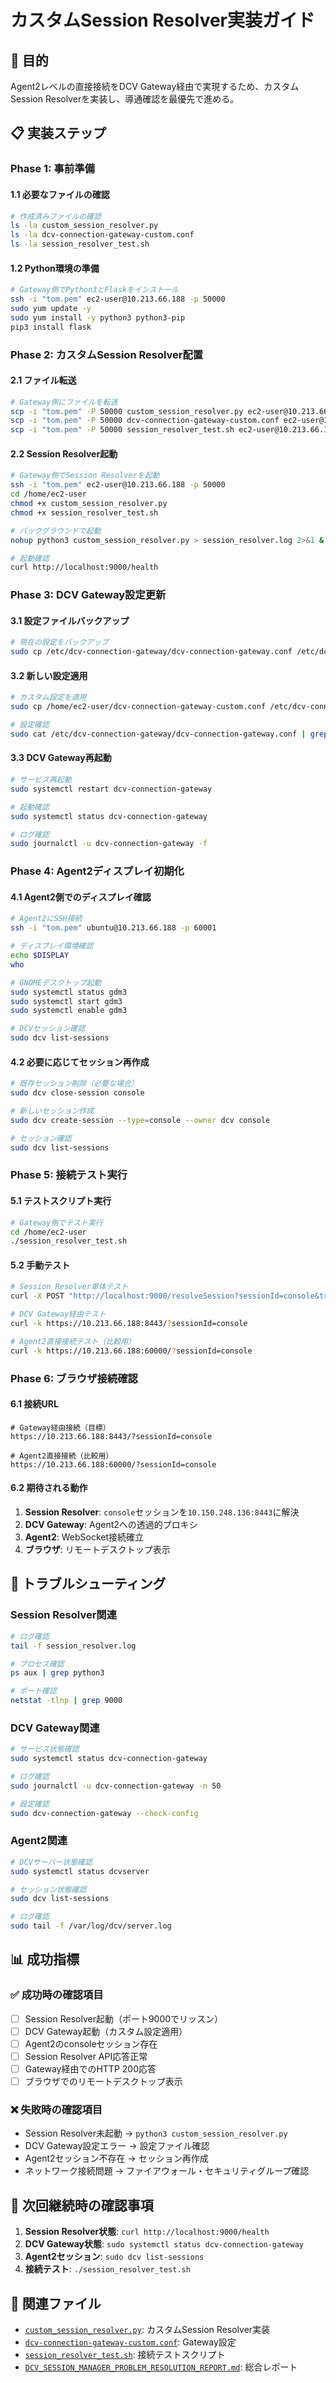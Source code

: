 # カスタムSession Resolver実装ガイド

## 🎯 目的
Agent2レベルの直接接続をDCV Gateway経由で実現するため、カスタムSession Resolverを実装し、導通確認を最優先で進める。

## 📋 実装ステップ

### Phase 1: 事前準備

#### 1.1 必要なファイルの確認
```bash
# 作成済みファイルの確認
ls -la custom_session_resolver.py
ls -la dcv-connection-gateway-custom.conf
ls -la session_resolver_test.sh
```

#### 1.2 Python環境の準備
```bash
# Gateway側でPython3とFlaskをインストール
ssh -i "tom.pem" ec2-user@10.213.66.188 -p 50000
sudo yum update -y
sudo yum install -y python3 python3-pip
pip3 install flask
```

### Phase 2: カスタムSession Resolver配置

#### 2.1 ファイル転送
```bash
# Gateway側にファイルを転送
scp -i "tom.pem" -P 50000 custom_session_resolver.py ec2-user@10.213.66.188:/home/ec2-user/
scp -i "tom.pem" -P 50000 dcv-connection-gateway-custom.conf ec2-user@10.213.66.188:/home/ec2-user/
scp -i "tom.pem" -P 50000 session_resolver_test.sh ec2-user@10.213.66.188:/home/ec2-user/
```

#### 2.2 Session Resolver起動
```bash
# Gateway側でSession Resolverを起動
ssh -i "tom.pem" ec2-user@10.213.66.188 -p 50000
cd /home/ec2-user
chmod +x custom_session_resolver.py
chmod +x session_resolver_test.sh

# バックグラウンドで起動
nohup python3 custom_session_resolver.py > session_resolver.log 2>&1 &

# 起動確認
curl http://localhost:9000/health
```

### Phase 3: DCV Gateway設定更新

#### 3.1 設定ファイルバックアップ
```bash
# 現在の設定をバックアップ
sudo cp /etc/dcv-connection-gateway/dcv-connection-gateway.conf /etc/dcv-connection-gateway/dcv-connection-gateway.conf.backup
```

#### 3.2 新しい設定適用
```bash
# カスタム設定を適用
sudo cp /home/ec2-user/dcv-connection-gateway-custom.conf /etc/dcv-connection-gateway/dcv-connection-gateway.conf

# 設定確認
sudo cat /etc/dcv-connection-gateway/dcv-connection-gateway.conf | grep -A 5 "\[resolver\]"
```

#### 3.3 DCV Gateway再起動
```bash
# サービス再起動
sudo systemctl restart dcv-connection-gateway

# 起動確認
sudo systemctl status dcv-connection-gateway

# ログ確認
sudo journalctl -u dcv-connection-gateway -f
```

### Phase 4: Agent2ディスプレイ初期化

#### 4.1 Agent2側でのディスプレイ確認
```bash
# Agent2にSSH接続
ssh -i "tom.pem" ubuntu@10.213.66.188 -p 60001

# ディスプレイ環境確認
echo $DISPLAY
who

# GNOMEデスクトップ起動
sudo systemctl status gdm3
sudo systemctl start gdm3
sudo systemctl enable gdm3

# DCVセッション確認
sudo dcv list-sessions
```

#### 4.2 必要に応じてセッション再作成
```bash
# 既存セッション削除（必要な場合）
sudo dcv close-session console

# 新しいセッション作成
sudo dcv create-session --type=console --owner dcv console

# セッション確認
sudo dcv list-sessions
```

### Phase 5: 接続テスト実行

#### 5.1 テストスクリプト実行
```bash
# Gateway側でテスト実行
cd /home/ec2-user
./session_resolver_test.sh
```

#### 5.2 手動テスト
```bash
# Session Resolver単体テスト
curl -X POST "http://localhost:9000/resolveSession?sessionId=console&transport=HTTP&clientIpAddress=10.213.66.188"

# DCV Gateway経由テスト
curl -k https://10.213.66.188:8443/?sessionId=console

# Agent2直接接続テスト（比較用）
curl -k https://10.213.66.188:60000/?sessionId=console
```

### Phase 6: ブラウザ接続確認

#### 6.1 接続URL
```
# Gateway経由接続（目標）
https://10.213.66.188:8443/?sessionId=console

# Agent2直接接続（比較用）
https://10.213.66.188:60000/?sessionId=console
```

#### 6.2 期待される動作
1. **Session Resolver**: `console`セッションを`10.150.248.136:8443`に解決
2. **DCV Gateway**: Agent2への透過的プロキシ
3. **Agent2**: WebSocket接続確立
4. **ブラウザ**: リモートデスクトップ表示

## 🔧 トラブルシューティング

### Session Resolver関連
```bash
# ログ確認
tail -f session_resolver.log

# プロセス確認
ps aux | grep python3

# ポート確認
netstat -tlnp | grep 9000
```

### DCV Gateway関連
```bash
# サービス状態確認
sudo systemctl status dcv-connection-gateway

# ログ確認
sudo journalctl -u dcv-connection-gateway -n 50

# 設定確認
sudo dcv-connection-gateway --check-config
```

### Agent2関連
```bash
# DCVサーバー状態確認
sudo systemctl status dcvserver

# セッション状態確認
sudo dcv list-sessions

# ログ確認
sudo tail -f /var/log/dcv/server.log
```

## 📊 成功指標

### ✅ 成功時の確認項目
- [ ] Session Resolver起動（ポート9000でリッスン）
- [ ] DCV Gateway起動（カスタム設定適用）
- [ ] Agent2のconsoleセッション存在
- [ ] Session Resolver API応答正常
- [ ] Gateway経由でのHTTP 200応答
- [ ] ブラウザでのリモートデスクトップ表示

### ❌ 失敗時の確認項目
- Session Resolver未起動 → `python3 custom_session_resolver.py`
- DCV Gateway設定エラー → 設定ファイル確認
- Agent2セッション不存在 → セッション再作成
- ネットワーク接続問題 → ファイアウォール・セキュリティグループ確認

## 🎯 次回継続時の確認事項

1. **Session Resolver状態**: `curl http://localhost:9000/health`
2. **DCV Gateway状態**: `sudo systemctl status dcv-connection-gateway`
3. **Agent2セッション**: `sudo dcv list-sessions`
4. **接続テスト**: `./session_resolver_test.sh`

## 📁 関連ファイル

- [`custom_session_resolver.py`](custom_session_resolver.py): カスタムSession Resolver実装
- [`dcv-connection-gateway-custom.conf`](dcv-connection-gateway-custom.conf): Gateway設定
- [`session_resolver_test.sh`](session_resolver_test.sh): 接続テストスクリプト
- [`DCV_SESSION_MANAGER_PROBLEM_RESOLUTION_REPORT.md`](DCV_SESSION_MANAGER_PROBLEM_RESOLUTION_REPORT.md): 総合レポート